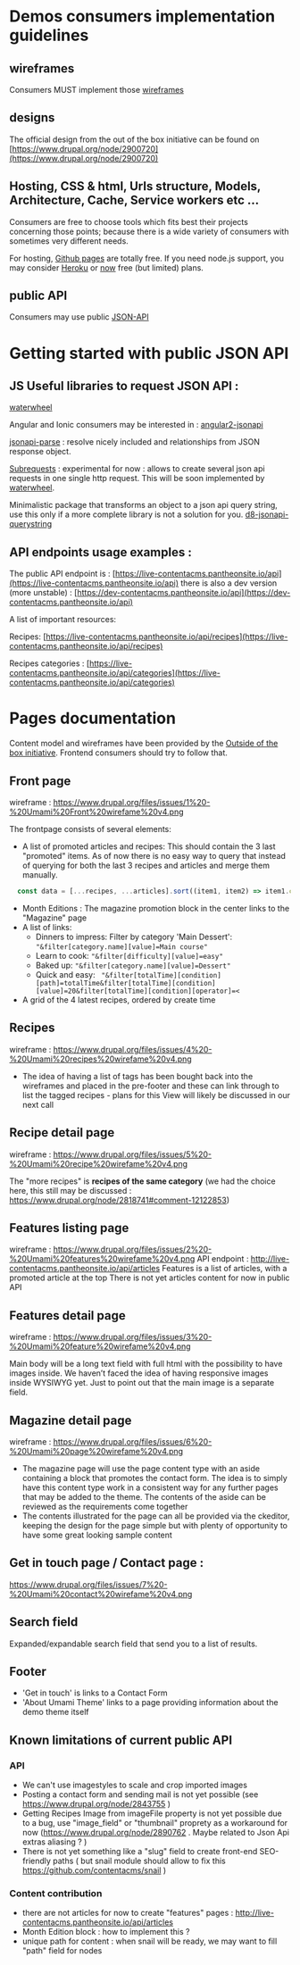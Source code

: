 
# Demos consumers implementation guidelines

## wireframes

Consumers MUST implement those [wireframes](https://www.drupal.org/node/2818741#comment-12114776)

## designs

The official design from the out of the box initiative can be found on [https://www.drupal.org/node/2900720](https://www.drupal.org/node/2900720)

## Hosting, CSS & html, Urls structure, Models, Architecture, Cache, Service workers etc ...

Consumers are free to choose tools which fits best their projects concerning those points; because there is a wide variety of consumers with sometimes very different needs.

For hosting, [Github pages](https://pages.github.com/) are totally free. If you need node.js support, you may consider [Heroku](https://dashboard.heroku.com/login) or [now](https://zeit.co/now) free (but limited) plans. 

## public API

Consumers may use public [JSON-API](https://dev-contentacms.pantheonsite.io/api/)

# Getting started with public JSON API

## JS Useful libraries to request JSON API : 

[waterwheel](https://github.com/acquia/waterwheel.js#json-api)

Angular and Ionic consumers may be interested in :
[angular2-jsonapi](https://github.com/ghidoz/angular2-jsonapi)

[jsonapi-parse](https://www.npmjs.com/package/jsonapi-parse) : resolve nicely included and relationships from JSON response object.

[Subrequests](https://www.npmjs.com/package/d8-subrequests) : experimental for now : allows to create several json api requests in one single http request. This will be soon implemented by [waterwheel](https://github.com/acquia/waterwheel.js).

Minimalistic package that transforms an object to a json api query string, use this only if a more complete library is not a solution for you.
[d8-jsonapi-querystring](https://www.npmjs.com/package/d8-jsonapi-querystring)


## API endpoints usage examples :

The public API endpoint is : [https://live-contentacms.pantheonsite.io/api](https://live-contentacms.pantheonsite.io/api)
there is also a dev version (more unstable) : [https://dev-contentacms.pantheonsite.io/api](https://dev-contentacms.pantheonsite.io/api)

A list of important resources:

Recipes: [https://live-contentacms.pantheonsite.io/api/recipes](https://live-contentacms.pantheonsite.io/api/recipes)

Recipes categories : [https://live-contentacms.pantheonsite.io/api/categories](https://live-contentacms.pantheonsite.io/api/categories)

# Pages documentation

Content model and wireframes have been provided by the [Outside of the box initiative](https://www.drupal.org/node/2818741).
Frontend consumers should try to follow that. 

## Front page
wireframe : https://www.drupal.org/files/issues/1%20-%20Umami%20Front%20wirefame%20v4.png

The frontpage consists of several elements:

* A list of promoted articles and recipes: This should contain the 3 last "promoted" items. As of now
  there is no easy way to query that instead of querying for both the last 3 recipes and articles and merge them manually.
```javascript
  const data = [...recipes, ...articles].sort((item1, item2) => item1.createdAt > item2.createdAt).slice(0, 3)
```
* Month Editions : The magazine promotion block in the center links to the "Magazine" page
* A list of links:
  * Dinners to impress: Filter by category 'Main Dessert': ```"&filter[category.name][value]=Main course"```
  * Learn to cook: ```"&filter[difficulty][value]=easy"```
  * Baked up:  ```"&filter[category.name][value]=Dessert"```
  * Quick and easy: ``` "&filter[totalTime][condition][path]=totalTime&filter[totalTime][condition][value]=20&filter[totalTime][condition][operator]=<```
* A grid of the 4 latest recipes, ordered by create time

## Recipes 
wireframe : https://www.drupal.org/files/issues/4%20-%20Umami%20recipes%20wirefame%20v4.png

- The idea of having a list of tags has been bought back into the wireframes and placed in the pre-footer and these can link through to list the tagged recipes - plans for this View will likely be discussed in our next call

## Recipe detail page
wireframe : https://www.drupal.org/files/issues/5%20-%20Umami%20recipe%20wirefame%20v4.png

The "more recipes" is **recipes of the same category**  (we had the choice here, this still may be discussed : https://www.drupal.org/node/2818741#comment-12122853)

## Features listing page
wireframe : https://www.drupal.org/files/issues/2%20-%20Umami%20features%20wirefame%20v4.png
API endpoint : http://live-contentacms.pantheonsite.io/api/articles
Features is a list of articles, with a promoted article at the top
There is not yet articles content for now in public API

## Features detail page

wireframe : https://www.drupal.org/files/issues/3%20-%20Umami%20feature%20wirefame%20v4.png

Main body will be a long text field with full html with the possibility to have images inside. We haven’t faced the idea of having responsive images inside WYSIWYG yet. Just to point out that the main image is a separate field.


## Magazine detail page
wireframe : https://www.drupal.org/files/issues/6%20-%20Umami%20page%20wirefame%20v4.png

- The magazine page will use the page content type with an aside containing a block that promotes the contact form. The idea is to simply have this content type work in a consistent way for any further pages that may be added to the theme. The contents of the aside can be reviewed as the requirements come together
- The contents illustrated for the page can all be provided via the ckeditor, keeping the design for the page simple but with plenty of opportunity to have some great looking sample content

## Get in touch page / Contact page :

https://www.drupal.org/files/issues/7%20-%20Umami%20contact%20wirefame%20v4.png

## Search field

Expanded/expandable search field that send you to a list of results.

## Footer

- 'Get in touch' is links to a Contact Form
- 'About Umami Theme' links to a page providing information about the demo theme itself


## Known limitations of current public API

### API

- We can't use imagestyles to scale and crop imported images
- Posting a contact form and sending mail is not yet possible (see https://www.drupal.org/node/2843755 )
- Getting Recipes Image from imageFile property is not yet possible due to a bug, use "image_field" or "thumbnail" proprety as a workaround for now (https://www.drupal.org/node/2890762 . Maybe related to Json Api extras aliasing ? )
- There is not yet something like a "slug" field to create front-end SEO-friendly paths ( but snail module should allow to fix this https://github.com/contentacms/snail )

### Content contribution

- there are not articles for now to create "features" pages : http://live-contentacms.pantheonsite.io/api/articles
- Month Edition block : how to implement this ?
- unique path for content : when snail will be ready, we may want to fill "path" field for nodes
